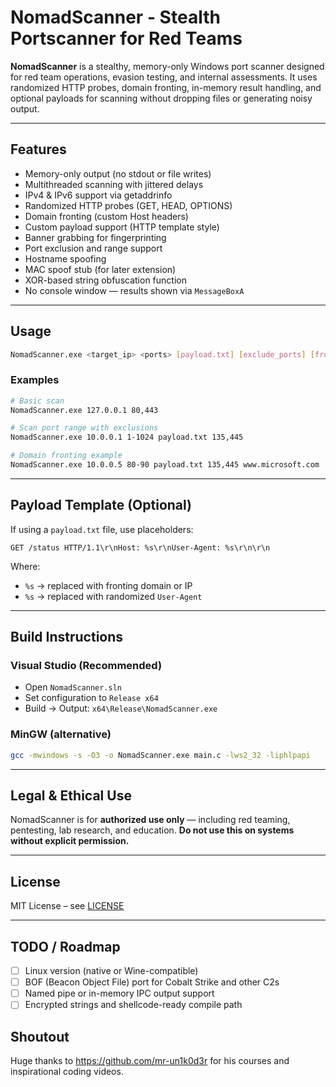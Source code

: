 # NomadScanner - Stealth Portscanner for Red Teams

**NomadScanner** is a stealthy, memory-only Windows port scanner designed for red team operations, evasion testing, and internal assessments. It uses randomized HTTP probes, domain fronting, in-memory result handling, and optional payloads for scanning without dropping files or generating noisy output.

---

## Features

- Memory-only output (no stdout or file writes)
- Multithreaded scanning with jittered delays
- IPv4 & IPv6 support via getaddrinfo
- Randomized HTTP probes (GET, HEAD, OPTIONS)
- Domain fronting (custom Host headers)
- Custom payload support (HTTP template style)
- Banner grabbing for fingerprinting
- Port exclusion and range support
- Hostname spoofing
- MAC spoof stub (for later extension)
- XOR-based string obfuscation function
- No console window — results shown via `MessageBoxA`

---

## Usage

```bash
NomadScanner.exe <target_ip> <ports> [payload.txt] [exclude_ports] [fronting_host]
```

### Examples

```bash
# Basic scan
NomadScanner.exe 127.0.0.1 80,443

# Scan port range with exclusions
NomadScanner.exe 10.0.0.1 1-1024 payload.txt 135,445

# Domain fronting example
NomadScanner.exe 10.0.0.5 80-90 payload.txt 135,445 www.microsoft.com
```

---

## Payload Template (Optional)

If using a `payload.txt` file, use placeholders:

```http
GET /status HTTP/1.1\r\nHost: %s\r\nUser-Agent: %s\r\n\r\n
```

Where:
- `%s` → replaced with fronting domain or IP
- `%s` → replaced with randomized `User-Agent`

---

## Build Instructions

### Visual Studio (Recommended)

- Open `NomadScanner.sln`
- Set configuration to `Release x64`
- Build → Output: `x64\Release\NomadScanner.exe`

### MinGW (alternative)

```bash
gcc -mwindows -s -O3 -o NomadScanner.exe main.c -lws2_32 -liphlpapi
```


---

## Legal & Ethical Use

NomadScanner is for **authorized use only** — including red teaming, pentesting, lab research, and education. **Do not use this on systems without explicit permission.**

---

## License

MIT License – see [LICENSE](LICENSE)

---

## TODO / Roadmap

- [ ] Linux version (native or Wine-compatible)
- [ ] BOF (Beacon Object File) port for Cobalt Strike and other C2s
- [ ] Named pipe or in-memory IPC output support
- [ ] Encrypted strings and shellcode-ready compile path

## Shoutout

Huge thanks to https://github.com/mr-un1k0d3r for his courses and inspirational coding videos.